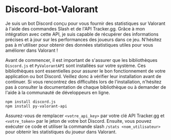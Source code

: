 # Discord-bot-Valorant

Je suis un bot Discord conçu pour vous fournir des statistiques sur Valorant à l'aide des commandes Slash et de l'API Tracker.gg. Grâce à mon intégration avec cette API, je suis capable de récupérer des informations précises et à jour sur les performances des joueurs dans ce jeu. N'hésitez pas à m'utiliser pour obtenir des données statistiques utiles pour vous améliorer dans Valorant !

Avant de commencer, il est important de s'assurer que les bibliothèques `Discord.js` et `PyValorantAPI` sont installées sur votre système. Ces bibliothèques sont essentielles pour assurer le bon fonctionnement de votre application ou bot Discord. Veillez donc à vérifier leur installation avant de continuer. Si vous rencontrez des difficultés lors de l'installation, n'hésitez pas à consulter la documentation de chaque bibliothèque ou à demander de l'aide à la communauté de développeurs en ligne.

```
npm install discord.js
npm install py-valorant-api
```

Assurez-vous de remplacer `<votre_api_key>` par votre clé API Tracker.gg et `<votre_token>` par le jeton de votre bot Discord. Ensuite, vous pouvez exécuter ce code et utiliser la commande slash `/stats <nom_utilisateur>` pour obtenir les statistiques du joueur dans Valorant.
